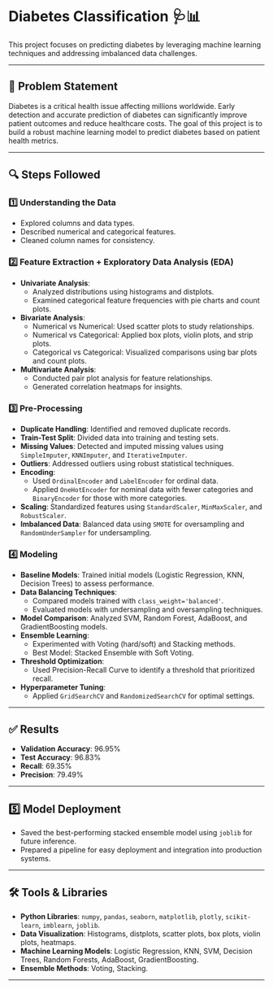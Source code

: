 # Diabetes Classification 🩺📊

This project focuses on predicting diabetes by leveraging machine learning techniques and addressing imbalanced data challenges.

---

## 📝 Problem Statement
Diabetes is a critical health issue affecting millions worldwide. Early detection and accurate prediction of diabetes can significantly improve patient outcomes and reduce healthcare costs. The goal of this project is to build a robust machine learning model to predict diabetes based on patient health metrics.

---

## 🔍 Steps Followed

### 1️⃣ **Understanding the Data**
- Explored columns and data types.
- Described numerical and categorical features.
- Cleaned column names for consistency.

### 2️⃣ **Feature Extraction + Exploratory Data Analysis (EDA)**
- **Univariate Analysis**:
  - Analyzed distributions using histograms and distplots.
  - Examined categorical feature frequencies with pie charts and count plots.
- **Bivariate Analysis**:
  - Numerical vs Numerical: Used scatter plots to study relationships.
  - Numerical vs Categorical: Applied box plots, violin plots, and strip plots.
  - Categorical vs Categorical: Visualized comparisons using bar plots and count plots.
- **Multivariate Analysis**:
  - Conducted pair plot analysis for feature relationships.
  - Generated correlation heatmaps for insights.

### 3️⃣ **Pre-Processing**
- **Duplicate Handling**: Identified and removed duplicate records.
- **Train-Test Split**: Divided data into training and testing sets.
- **Missing Values**: Detected and imputed missing values using `SimpleImputer`, `KNNImputer`, and `IterativeImputer`.
- **Outliers**: Addressed outliers using robust statistical techniques.
- **Encoding**:
  - Used `OrdinalEncoder` and `LabelEncoder` for ordinal data.
  - Applied `OneHotEncoder` for nominal data with fewer categories and `BinaryEncoder` for those with more categories.
- **Scaling**: Standardized features using `StandardScaler`, `MinMaxScaler`, and `RobustScaler`.
- **Imbalanced Data**: Balanced data using `SMOTE` for oversampling and `RandomUnderSampler` for undersampling.

### 4️⃣ **Modeling**
- **Baseline Models**: Trained initial models (Logistic Regression, KNN, Decision Trees) to assess performance.
- **Data Balancing Techniques**:
  - Compared models trained with `class_weight='balanced'`.
  - Evaluated models with undersampling and oversampling techniques.
- **Model Comparison**: Analyzed SVM, Random Forest, AdaBoost, and GradientBoosting models.
- **Ensemble Learning**:
  - Experimented with Voting (hard/soft) and Stacking methods.
  - Best Model: Stacked Ensemble with Soft Voting.
- **Threshold Optimization**:
  - Used Precision-Recall Curve to identify a threshold that prioritized recall.
- **Hyperparameter Tuning**:
  - Applied `GridSearchCV` and `RandomizedSearchCV` for optimal settings.

---

## ✅ Results
- **Validation Accuracy**: 96.95%
- **Test Accuracy**: 96.83%
- **Recall**: 69.35%
- **Precision**: 79.49%

---

## 5️⃣ **Model Deployment**
- Saved the best-performing stacked ensemble model using `joblib` for future inference.
- Prepared a pipeline for easy deployment and integration into production systems.

---

## 🛠️ Tools & Libraries
- **Python Libraries**: `numpy`, `pandas`, `seaborn`, `matplotlib`, `plotly`, `scikit-learn`, `imblearn`, `joblib`.
- **Data Visualization**: Histograms, distplots, scatter plots, box plots, violin plots, heatmaps.
- **Machine Learning Models**: Logistic Regression, KNN, SVM, Decision Trees, Random Forests, AdaBoost, GradientBoosting.
- **Ensemble Methods**: Voting, Stacking.

---
